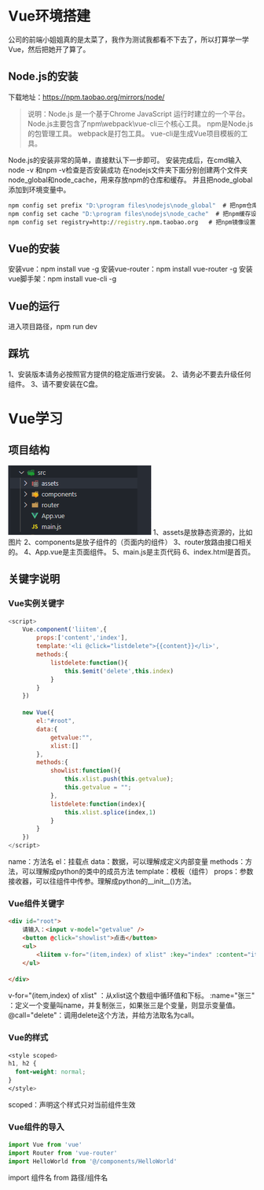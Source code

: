 # Vue环境搭建
公司的前端小姐姐真的是太菜了，我作为测试我都看不下去了，所以打算学一学Vue，然后把她开了算了。
## Node.js的安装
下载地址：https://npm.taobao.org/mirrors/node/
>说明：Node.js 是一个基于Chrome JavaScript 运行时建立的一个平台。
>Node.js主要包含了npm\webpack\vue-cli三个核心工具。
>npm是Node.js的包管理工具。
>webpack是打包工具。
>vue-cli是生成Vue项目模板的工具。

Node.js的安装非常的简单，直接默认下一步即可。
安装完成后，在cmd输入 node -v 和npm -v检查是否安装成功
在nodejs文件夹下面分别创建两个文件夹node_global和node_cache，用来存放npm的仓库和缓存。
并且把node_global添加到环境变量中。
```cmd
npm config set prefix "D:\program files\nodejs\node_global"  # 把npm仓库设置到node_global
npm config set cache "D:\program files\nodejs\node_cache"  # 把npm缓存设置到node_cache
npm config set registry=http://registry.npm.taobao.org   # 把npm镜像设置到淘宝
```

## Vue的安装
安装vue：npm install vue -g
安装vue-router：npm install vue-router -g
安装vue脚手架：npm install vue-cli -g

## Vue的运行
进入项目路径，npm run dev

## 踩坑
1、安装版本请务必按照官方提供的稳定版进行安装。
2、请务必不要去升级任何组件。
3、请不要安装在C盘。

# Vue学习
## 项目结构
![](/source/img/Vue环境搭建/2020-07-13-19-29-19.png)
1、assets是放静态资源的，比如图片
2、components是放子组件的（页面内的组件）
3、router放路由接口相关的。
4、App.vue是主页面组件。
5、main.js是主页代码
6、index.html是首页。

## 关键字说明
### Vue实例关键字
```js
<script>
    Vue.component('liitem',{
        props:['content','index'],
        template:'<li @click="listdelete">{{content}}</li>',
        methods:{
            listdelete:function(){
                this.$emit('delete',this.index)
            }
        }
    })

    new Vue({
        el:"#root",
        data:{
            getvalue:"",
            xlist:[]
        },
        methods:{
            showlist:function(){
                this.xlist.push(this.getvalue);
                this.getvalue = "";
            },
            listdelete:function(index){
                this.xlist.splice(index,1)
            }
        }
    })
</script>
```
name：方法名
el：挂载点
data：数据，可以理解成定义内部变量
methods：方法，可以理解成python的类中的成员方法
template：模板（组件）
props：参数接收器，可以往组件中传参。理解成python的__init__()方法。
### Vue组件关键字
```html
<div id="root">
    请输入：<input v-model="getvalue" />
    <button @click="showlist">点击</button>
    <ul>
        <liitem v-for="(item,index) of xlist" :key="index" :content="item" :index="index" @delete="listdelete"></liitem>
    </ul>
    
</div>
```
v-for="(item,index) of xlist" ：从xlist这个数组中循环值和下标。
:name="张三" ：定义一个变量叫name，并复制张三，如果张三是个变量，则显示变量值。
@call="delete"：调用delete这个方法，并给方法取名为call。
### Vue的样式
```css
<style scoped>
h1, h2 {
  font-weight: normal;
}
</style>
```
scoped：声明这个样式只对当前组件生效
### Vue组件的导入
```js
import Vue from 'vue'
import Router from 'vue-router'
import HelloWorld from '@/components/HelloWorld'
```
import 组件名 from 路径/组件名
